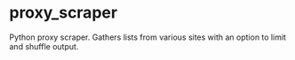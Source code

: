 # proxy_scraper
Python proxy scraper. Gathers lists from various sites with an option to limit and shuffle output.
